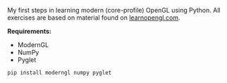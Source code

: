 My first steps in learning modern (core-profile) OpenGL using Python. All exercises are based on material found on [learnopengl.com](https://learnopengl.com/).

**Requirements:**
- ModernGL
- NumPy
- Pyglet
```
pip install moderngl numpy pyglet

```